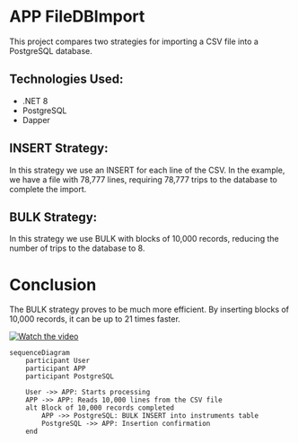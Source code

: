 # APP FileDBImport

This project compares two strategies for importing a CSV file into a PostgreSQL database.

## Technologies Used:
- .NET 8
- PostgreSQL
- Dapper

## INSERT Strategy:
In this strategy we use an INSERT for each line of the CSV. In the example, we have a file with 78,777 lines, requiring 78,777 trips to the database to complete the import.

## BULK Strategy:
In this strategy we use BULK with blocks of 10,000 records, reducing the number of trips to the database to 8.

# Conclusion
The BULK strategy proves to be much more efficient. By inserting blocks of 10,000 records, it can be up to 21 times faster.

[![Watch the video](https://img.youtube.com/vi/RAU6lfvrLKs/default.jpg)](https://youtu.be/RAU6lfvrLKs)
```mermaid
sequenceDiagram
    participant User
    participant APP
    participant PostgreSQL

    User ->> APP: Starts processing
    APP ->> APP: Reads 10,000 lines from the CSV file
    alt Block of 10,000 records completed
        APP ->> PostgreSQL: BULK INSERT into instruments table
        PostgreSQL ->> APP: Insertion confirmation
    end

```
